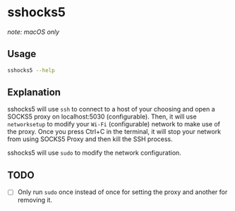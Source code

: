 # sshocks5

*note: macOS only*

## Usage

```zsh
sshocks5 --help
```

## Explanation

sshocks5 will use `ssh` to connect to a host of your choosing
and open a SOCKS5 proxy on localhost:5030 (configurable). Then, it will
use `networksetup` to modify your `Wi-Fi` (configurable) network
to make use of the proxy. Once you press Ctrl+C in the terminal, it will
stop your network from using SOCKS5 Proxy and then kill the SSH process.

sshocks5 will use `sudo` to modify the network configuration.

## TODO

- [ ] Only run `sudo` once instead of once for setting the proxy
      and another for removing it.